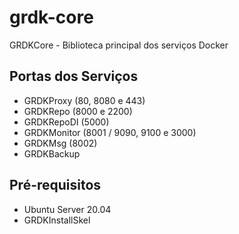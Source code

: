 # grdk-core

GRDKCore - Biblioteca principal dos serviços Docker

## Portas dos Serviços

* GRDKProxy (80, 8080 e 443)
* GRDKRepo (8000 e 2200)
* GRDKRepoDI (5000)
* GRDKMonitor (8001 / 9090, 9100 e 3000)
* GRDKMsg (8002)
* GRDKBackup

## Pré-requisitos

* Ubuntu Server 20.04
* GRDKInstallSkel
